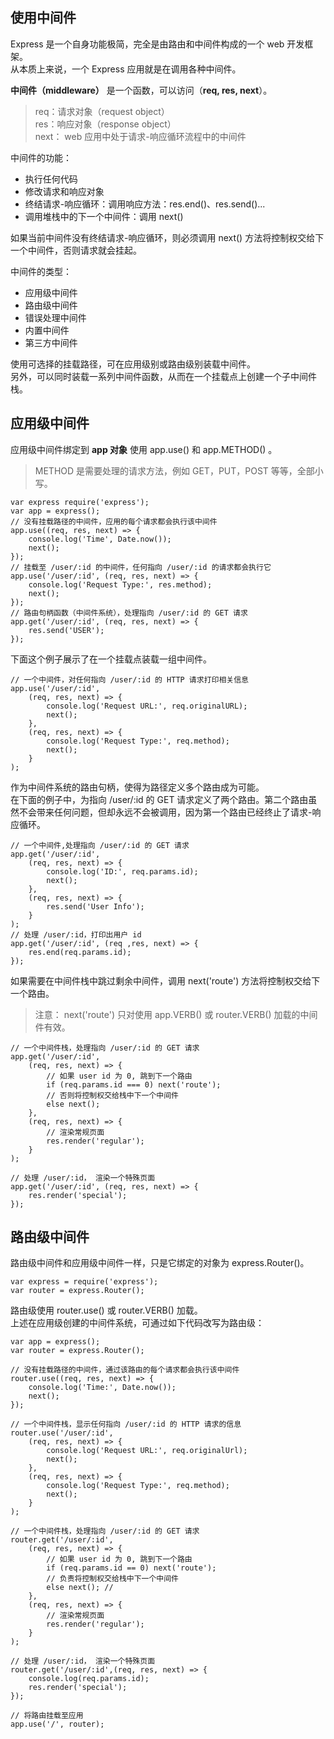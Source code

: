 ## 使用中间件
Express 是一个自身功能极简，完全是由路由和中间件构成的一个 web 开发框架。  
从本质上来说，一个 Express 应用就是在调用各种中间件。

**中间件（middleware）** 是一个函数，可以访问（**req, res, next**）。
> req：请求对象（request object）  
  res：响应对象（response object）  
  next： web 应用中处于请求-响应循环流程中的中间件

中间件的功能：
- 执行任何代码
- 修改请求和响应对象
- 终结请求-响应循环：调用响应方法：res.end()、res.send()...
- 调用堆栈中的下一个中间件：调用 next()

如果当前中间件没有终结请求-响应循环，则必须调用 next() 方法将控制权交给下一个中间件，否则请求就会挂起。

中间件的类型：
- 应用级中间件
- 路由级中间件
- 错误处理中间件
- 内置中间件
- 第三方中间件

使用可选择的挂载路径，可在应用级别或路由级别装载中间件。  
另外，可以同时装载一系列中间件函数，从而在一个挂载点上创建一个子中间件栈。
## 应用级中间件
应用级中间件绑定到 **app 对象** 使用 app.use() 和 app.METHOD() 。

> METHOD 是需要处理的请求方法，例如 GET，PUT，POST 等等，全部小写。

    var express require('express');
    var app = express();
    // 没有挂载路径的中间件，应用的每个请求都会执行该中间件
    app.use((req, res, next) => {
        console.log('Time', Date.now());
        next();
    });
    // 挂载至 /user/:id 的中间件，任何指向 /user/:id 的请求都会执行它
    app.use('/user/:id', (req, res, next) => {
        console.log('Request Type:', res.method);
        next();
    });
    // 路由句柄函数（中间件系统），处理指向 /user/:id 的 GET 请求
    app.get('/user/:id', (req, res, next) => {
        res.send('USER');
    });
下面这个例子展示了在一个挂载点装载一组中间件。

    // 一个中间件，对任何指向 /user/:id 的 HTTP 请求打印相关信息
    app.use('/user/:id',
        (req, res, next) => {
            console.log('Request URL:', req.originalURL);
            next();
        },
        (req, res, next) => {
            console.log('Request Type:', req.method);
            next();
        }
    );
作为中间件系统的路由句柄，使得为路径定义多个路由成为可能。  
在下面的例子中，为指向 /user/:id 的 GET 请求定义了两个路由。第二个路由虽然不会带来任何问题，但却永远不会被调用，因为第一个路由已经终止了请求-响应循环。

    // 一个中间件,处理指向 /user/:id 的 GET 请求
    app.get('/user/:id',
        (req, res, next) => {
            console.log('ID:', req.params.id);
            next();
        },
        (req, res, next) => {
            res.send('User Info');
        }
    );
    // 处理 /user/:id，打印出用户 id
    app.get('/user/:id', (req ,res, next) => {
        res.end(req.params.id);
    });
如果需要在中间件栈中跳过剩余中间件，调用 next('route') 方法将控制权交给下一个路由。
> 注意： next('route') 只对使用 app.VERB() 或 router.VERB() 加载的中间件有效。

    // 一个中间件栈，处理指向 /user/:id 的 GET 请求
    app.get('/user/:id',
        (req, res, next) => {
            // 如果 user id 为 0, 跳到下一个路由
            if (req.params.id === 0) next('route');
            // 否则将控制权交给栈中下一个中间件
            else next();
        },
        (req, res, next) => {
            // 渲染常规页面
            res.render('regular');
        }
    );

    // 处理 /user/:id， 渲染一个特殊页面
    app.get('/user/:id', (req, res, next) => {
        res.render('special');
    });
## 路由级中间件
路由级中间件和应用级中间件一样，只是它绑定的对象为 express.Router()。

    var express = require('express');
    var router = express.Router();
路由级使用 router.use() 或 router.VERB() 加载。  
上述在应用级创建的中间件系统，可通过如下代码改写为路由级：

    var app = express();
    var router = express.Router();

    // 没有挂载路径的中间件，通过该路由的每个请求都会执行该中间件
    router.use((req, res, next) => {
        console.log('Time:', Date.now());
        next();
    });

    // 一个中间件栈，显示任何指向 /user/:id 的 HTTP 请求的信息
    router.use('/user/:id',
        (req, res, next) => {
            console.log('Request URL:', req.originalUrl);
            next();
        },
        (req, res, next) => {
            console.log('Request Type:', req.method);
            next();
        }
    );

    // 一个中间件栈，处理指向 /user/:id 的 GET 请求
    router.get('/user/:id',
        (req, res, next) => {
            // 如果 user id 为 0, 跳到下一个路由
            if (req.params.id == 0) next('route');
            // 负责将控制权交给栈中下一个中间件
            else next(); //
        },
        (req, res, next) => {
            // 渲染常规页面
            res.render('regular');
        }
    );

    // 处理 /user/:id， 渲染一个特殊页面
    router.get('/user/:id',(req, res, next) => {
        console.log(req.params.id);
        res.render('special');
    });

    // 将路由挂载至应用
    app.use('/', router);
